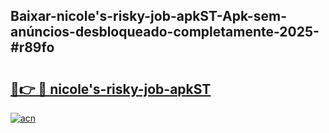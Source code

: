 ## Baixar-nicole's-risky-job-apkST-Apk-sem-anúncios-desbloqueado-completamente-2025-#r89fo

# <h2><a href="https://ainizakaria.my?title=nicole's-risky-job-apkST&ref=20M">🔗👉 🔴 nicole's-risky-job-apkST</a></h2>

[![acn](https://github.com/user-attachments/assets/0f9c940e-d8b0-45ae-aac7-cd30a18b3e1c)](https://ainizakaria.my?title=nicole's-risky-job-apkST&ref=20M)

